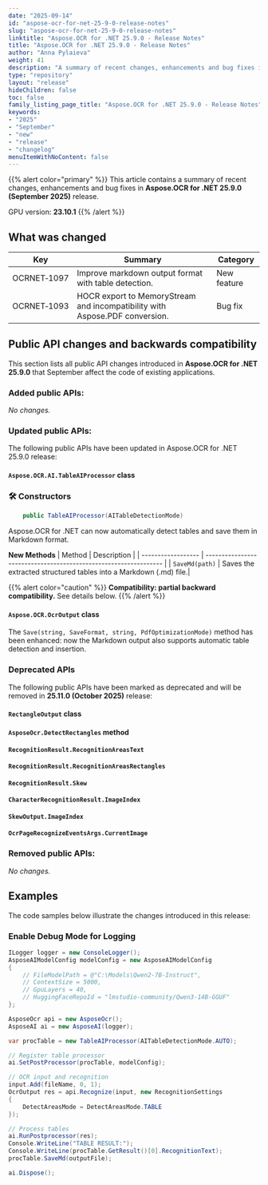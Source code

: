 ```yaml
---
date: "2025-09-14"
id: "aspose-ocr-for-net-25-9-0-release-notes"
slug: "aspose-ocr-for-net-25-9-0-release-notes"
linktitle: "Aspose.OCR for .NET 25.9.0 - Release Notes"
title: "Aspose.OCR for .NET 25.9.0 - Release Notes"
author: "Anna Pylaieva"
weight: 41
description: "A summary of recent changes, enhancements and bug fixes in Aspose.OCR for .NET 25.9.0 (September 2025) release."
type: "repository"
layout: "release"
hideChildren: false
toc: false
family_listing_page_title: "Aspose.OCR for .NET 25.9.0 - Release Notes"
keywords:
- "2025"
- "September"
- "new"
- "release"
- "changelog"
menuItemWithNoContent: false
---
```


{{% alert color="primary" %}}
This article contains a summary of recent changes, enhancements and bug fixes in **Aspose.OCR for .NET 25.9.0 (September 2025)** release.

GPU version: **23.10.1**
{{% /alert %}}

## What was changed

Key | Summary | Category
--- | ------- | --------
OCRNET&#8209;1097 | Improve markdown output format with table detection. | New feature
OCRNET&#8209;1093 | HOCR export to MemoryStream and incompatibility with Aspose.PDF conversion. | Bug fix

## Public API changes and backwards compatibility

This section lists all public API changes introduced in **Aspose.OCR for .NET 25.9.0** that September affect the code of existing applications.

### Added public APIs:

_No changes._

### Updated public APIs:

The following public APIs have been updated in Aspose.OCR for .NET 25.9.0 release:

#### `Aspose.OCR.AI.TableAIProcessor` class

### 🛠 Constructors

```csharp
    public TableAIProcessor(AITableDetectionMode)
```

Aspose.OCR for .NET can now automatically detect tables and save them in Markdown format.

**New Methods**
| Method             | Description                                                      |
| ------------------ | ---------------------------------------------------------------- |
| `SaveMd(path)`     | Saves the extracted structured tables into a Markdown (.md) file.|


{{% alert color="caution" %}} 
**Compatibility: partial backward compatibility.** See details below.
{{% /alert %}}


#### `Aspose.OCR.OcrOutput` class
The `Save(string, SaveFormat, string, PdfOptimizationMode)` method has been enhanced: now the Markdown output also supports automatic table detection and insertion.

### Deprecated APIs

The following public APIs have been marked as deprecated and will be removed in **25.11.0 (October 2025)** release:

#### `RectangleOutput` class

#### `AsposeOcr.DetectRectangles` method

#### `RecognitionResult.RecognitionAreasText`

#### `RecognitionResult.RecognitionAreasRectangles`

#### `RecognitionResult.Skew`

#### `CharacterRecognitionResult.ImageIndex`

#### `SkewOutput.ImageIndex`

#### `OcrPageRecognizeEventsArgs.CurrentImage`


### Removed public APIs:

_No changes._

## Examples

The code samples below illustrate the changes introduced in this release:

### Enable Debug Mode for Logging

```csharp
ILogger logger = new ConsoleLogger();
AsposeAIModelConfig modelConfig = new AsposeAIModelConfig
{
    // FileModelPath = @"C:\Models\Qwen2-7B-Instruct",
    // ContextSize = 5000,
    // GpuLayers = 40,
    // HuggingFaceRepoId = "lmstudio-community/Qwen3-14B-GGUF"
};

AsposeOcr api = new AsposeOcr();
AsposeAI ai = new AsposeAI(logger);

var procTable = new TableAIProcessor(AITableDetectionMode.AUTO);

// Register table processor
ai.SetPostProcessor(procTable, modelConfig);

// OCR input and recognition
input.Add(fileName, 0, 1);
OcrOutput res = api.Recognize(input, new RecognitionSettings
{
    DetectAreasMode = DetectAreasMode.TABLE
});

// Process tables
ai.RunPostprocessor(res);
Console.WriteLine("TABLE RESULT:");
Console.WriteLine(procTable.GetResult()[0].RecognitionText);
procTable.SaveMd(outputFile);

ai.Dispose();
```